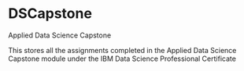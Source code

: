 # DSCapstone
Applied Data Science Capstone

This stores all the assignments completed in the Applied Data Science Capstone module under the IBM Data Science Professional Certificate
